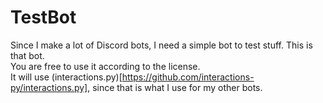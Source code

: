 # TestBot
Since I make a lot of Discord bots, I need a simple bot to test stuff. This is that bot.  
You are free to use it according to the license.  
It will use (interactions.py)[https://github.com/interactions-py/interactions.py], since that is what I use for my other bots.  
